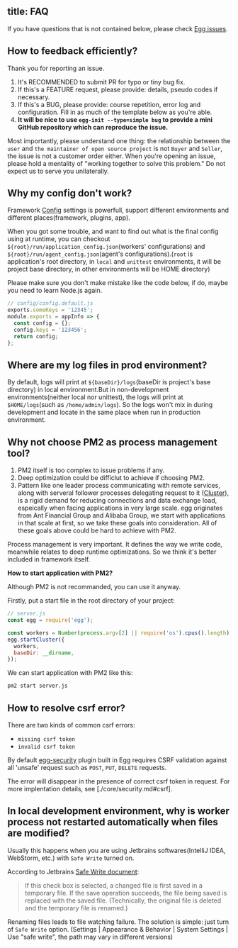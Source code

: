 title: FAQ
---

If you have questions that is not contained below, please check [Egg issues](https://github.com/eggjs/egg/issues).

## How to feedback efficiently?

Thank you for reporting an issue.

1. It's RECOMMENDED to submit PR for typo or tiny bug fix.
2. If this's a FEATURE request, please provide: details, pseudo codes if necessary.
3. If this's a BUG, please provide: course repetition, error log and configuration. Fill in as much of the template below as you're able.
4. **It will be nice to use `egg-init --type=simple bug` to provide a mini GitHub repository which can reproduce the issue.**

Most importantly, please understand one thing: the relationship between the `user` and `the maintainer of open source project` is not `Buyer` and `Seller`, the issue is not a customer order either.
When you're opening an issue, please hold a mentality of "working together to solve this problem." Do not expect us to serve you unilaterally.

## Why my config don't work?

Framework [Config](./basics/config.md) settings is powerfull, support different environments and different places(framework, plugins, app).

When you got some trouble, and want to find out what is the final config using at runtime, you can checkout `${root}/run/application_config.json`(workers' configurations) and `${root}/run/agent_config.json`(agent's configurations).(`root` is application's root directory, in `local` and `unittest` environments, it will be project base directory, in other environments will be HOME directory)

Please make sure you don't make mistake like the code below, if do, maybe you need to learn Node.js again.

```js
// config/config.default.js
exports.someKeys = '12345';
module.exports = appInfo => {
  const config = {};
  config.keys = '123456';
  return config;
};
```

## Where are my log files in prod environment?

By default, logs will print at `${baseDir}/logs`(baseDir is project's base directory) in local environment.But in non-development environments(neither local nor unittest), the logs will print at `$HOME/logs`(such as `/home/admin/logs`). So the logs won't mix in during development and locate in the same place when run in production environment.

## Why not choose PM2 as process management tool?

1. PM2 itself is too complex to issue problems if any.
2. Deep optimization could be difficlut to achieve if choosing PM2.
3. Pattern like one leader process communicating with remote services, along with serveral follower processes delegating request to it ([Cluster](./core/cluster-and-ipc.md)), is a rigid demand for reducing connections and data exchange load, espeically when facing applications in very large scale. egg originates from Ant Financial Group and Alibaba Group, we start with applications in that scale at first, so we take these goals into consideration. All of these goals above could be hard to achieve with PM2.

Process management is very important. It defines the way we write code, meanwhile relates to deep runtime optimizations. So we think it's better included in framework itself.

**How to start application with PM2?**

Although PM2 is not recommanded, you can use it anyway.

Firstly, put a start file in the root directory of your project:

```js
// server.js
const egg = require('egg');

const workers = Number(process.argv[2] || require('os').cpus().length);
egg.startCluster({
  workers,
  baseDir: __dirname,
});
```

We can start application with PM2 like this:

```bash
pm2 start server.js
```

## How to resolve csrf error?

There are two kinds of common csrf errors:

- `missing csrf token`
- `invalid csrf token`

By default [egg-security](https://github.com/eggjs/egg-security/) plugin built in Egg requires CSRF validation against all 'unsafe' request such as `POST`, `PUT`, `DELETE` requests.

The error will disappear in the presence of correct csrf token in request. For more implentation details, see [./core/security.md#csrf].

## In local development environment, why is worker process not restarted automatically when files are modified?

Usually this happens when you are using Jetbrains softwares(IntelliJ IDEA, WebStorm, etc.) with `Safe Write` turned on.

According to Jetbrains [Safe Write document](https://www.jetbrains.com/help/webstorm/2016.3/system-settings.html):

> If this check box is selected, a changed file is first saved in a temporary file. If the save operation succeeds, the file being saved is replaced with the saved file. (Technically, the original file is deleted and the temporary file is renamed.)

Renaming files leads to file watching failure. The solution is simple: just turn of `Safe Write` option. (Settings | Appearance & Behavior | System Settings | Use "safe write", the path may vary in different versions)
